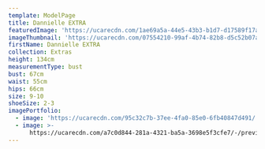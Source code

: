 ```yaml
---
template: ModelPage
title: Dannielle EXTRA
featuredImage: 'https://ucarecdn.com/1ae69a5a-44e5-43b3-b1d7-d17589f17a52/'
imageThumbnail: 'https://ucarecdn.com/07554210-99af-4b74-82b8-d5c52b07ab6e/'
firstName: Dannielle EXTRA
collection: Extras
height: 134cm
measurementType: bust
bust: 67cm
waist: 55cm
hips: 66cm
size: 9-10
shoeSize: 2-3
imagePortfolio:
  - image: 'https://ucarecdn.com/95c32c7b-37ee-4fa0-85e0-6fb40847d491/'
  - image: >-
      https://ucarecdn.com/a7c0d844-281a-4321-ba5a-3698e5f3cfe7/-/preview/-/rotate/90/
---
```


